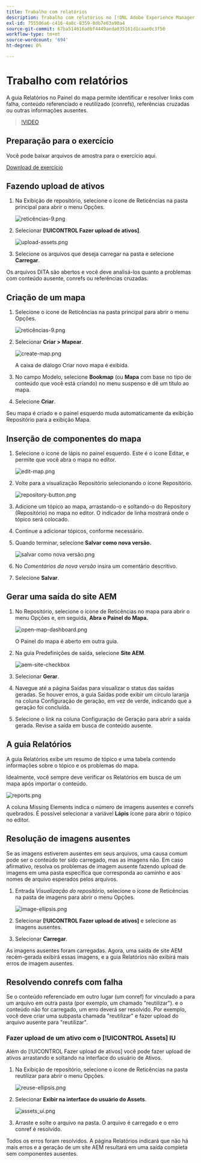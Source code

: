 ```yaml
---
title: Trabalho com relatórios
description: Trabalho com relatórios no [!DNL Adobe Experience Manager Guides]
exl-id: 755506a6-c416-4a8c-8359-8db7e63a90a4
source-git-commit: 67ba514616a0bf4449aeda035161d1caae0c3f50
workflow-type: tm+mt
source-wordcount: '694'
ht-degree: 0%

---
```


# Trabalho com relatórios

A guia Relatórios no Painel do mapa permite identificar e resolver links com falha, conteúdo referenciado e reutilizado (conrefs), referências cruzadas ou outras informações ausentes.

>[!VIDEO](https://video.tv.adobe.com/v/339039?quality=12&learn=on)

## Preparação para o exercício

Você pode baixar arquivos de amostra para o exercício aqui.

[Download de exercício](assets/exercises/working-with-reports.zip)

## Fazendo upload de ativos

1. Na Exibição de repositório, selecione o ícone de Reticências na pasta principal para abrir o menu Opções.

   ![reticências-9.png](images/ellipses-9.png)

1. Selecionar **[!UICONTROL Fazer upload de ativos]**.

   ![upload-assets.png](images/upload-assets.png)

1. Selecione os arquivos que deseja carregar na pasta e selecione **Carregar**.

Os arquivos DITA são abertos e você deve analisá-los quanto a problemas com conteúdo ausente, conrefs ou referências cruzadas.

## Criação de um mapa

1. Selecione o ícone de Reticências na pasta principal para abrir o menu Opções.

   ![reticências-9.png](images/ellipses-9.png)

1. Selecionar **Criar > Mapear**.

   ![create-map.png](images/create-map.png)

   A caixa de diálogo Criar novo mapa é exibida.

1. No campo Modelo, selecione **Bookmap** (ou **Mapa** com base no tipo de conteúdo que você está criando) no menu suspenso e dê um título ao mapa.

1. Selecione **Criar**.

Seu mapa é criado e o painel esquerdo muda automaticamente da exibição Repositório para a exibição Mapa.

## Inserção de componentes do mapa

1. Selecione o ícone de lápis no painel esquerdo.
Este é o ícone Editar, e permite que você abra o mapa no editor.

   ![edit-map.png](images/edit-map.png)

1. Volte para a visualização Repositório selecionando o ícone Repositório.

   ![repository-button.png](images/repository-button.png)

1. Adicione um tópico ao mapa, arrastando-o e soltando-o do Repository (Repositório) no mapa no editor.
O indicador de linha mostrará onde o tópico será colocado.

1. Continue a adicionar tópicos, conforme necessário.

1. Quando terminar, selecione **Salvar como nova versão.**

   ![salvar como nova versão.png](images/save-as-new-version.png)

1. No *Comentários da nova versão* insira um comentário descritivo.

1. Selecione **Salvar**.

## Gerar uma saída do site AEM

1. No Repositório, selecione o ícone de Reticências no mapa para abrir o menu Opções e, em seguida, **Abra o Painel do Mapa.**

   ![open-map-dashboard.png](images/open-map-dashboard.png)

   O Painel do mapa é aberto em outra guia.
1. Na guia Predefinições de saída, selecione **Site AEM**.

   ![aem-site-checkbox](images/aem-site-checkbox.png)

1. Selecionar **Gerar**.

1. Navegue até a página Saídas para visualizar o status das saídas geradas.
Se houver erros, a guia Saídas pode exibir um círculo laranja na coluna Configuração de geração, em vez de verde, indicando que a geração foi concluída.

1. Selecione o link na coluna Configuração de Geração para abrir a saída gerada.
Revise a saída em busca de conteúdo ausente.

## A guia Relatórios

A guia Relatórios exibe um resumo de tópico e uma tabela contendo informações sobre o tópico e os problemas do mapa.

Idealmente, você sempre deve verificar os Relatórios em busca de um mapa após importar o conteúdo.

![reports.png](images/reports.png)

A coluna Missing Elements indica o número de imagens ausentes e conrefs quebrados. É possível selecionar a variável **Lápis** ícone para abrir o tópico no editor.

## Resolução de imagens ausentes

Se as imagens estiverem ausentes em seus arquivos, uma causa comum pode ser o conteúdo ter sido carregado, mas as imagens não. Em caso afirmativo, resolva os problemas de imagem ausente fazendo upload de imagens em uma pasta específica que corresponda ao caminho e aos nomes de arquivo esperados pelos arquivos.

1. Entrada *Visualização do repositório*, selecione o ícone de Reticências na pasta de imagens para abrir o menu Opções.

   ![image-ellipsis.png](images/image-ellipsis.png)

1. Selecionar **[!UICONTROL Fazer upload de ativos]** e selecione as imagens ausentes.

1. Selecionar **Carregar**.

As imagens ausentes foram carregadas. Agora, uma saída de site AEM recém-gerada exibirá essas imagens, e a guia Relatórios não exibirá mais erros de imagem ausentes.

## Resolvendo conrefs com falha

Se o conteúdo referenciado em outro lugar (um conref) for vinculado a para um arquivo em outra pasta (por exemplo, um chamado &quot;reutilizar&quot;). e o conteúdo não for carregado, um erro deverá ser resolvido. Por exemplo, você deve criar uma subpasta chamada &quot;reutilizar&quot; e fazer upload do arquivo ausente para &quot;reutilizar&quot;.

### Fazer upload de um ativo com o [!UICONTROL Assets] IU

Além do [!UICONTROL Fazer upload de ativos] você pode fazer upload de ativos arrastando e soltando na interface do usuário de Ativos.

1. Na Exibição de repositório, selecione o ícone de Reticências na pasta reutilizar para abrir o menu Opções.

   ![reuse-ellipsis.png](images/reuse-ellipsis.png)

1. Selecionar **Exibir na interface do usuário do Assets**.

   ![assets_ui.png](images/assets_ui.png)

1. Arraste e solte o arquivo na pasta.
O arquivo é carregado e o erro conref é resolvido.

Todos os erros foram resolvidos. A página Relatórios indicará que não há mais erros e a geração de um site AEM resultará em uma saída completa sem componentes ausentes.
